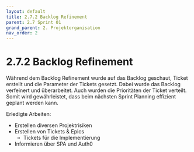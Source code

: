 ```yaml
---
layout: default
title: 2.7.2 Backlog Refinement
parent: 2.7 Sprint 01
grand_parent: 2. Projektorganisation
nav_order: 2
---
```


# 2.7.2 Backlog Refinement

Während dem Backlog Refinement wurde auf das Backlog geschaut, Ticket erstellt und die Parameter der Tickets gesetzt. Dabei wurde das Backlog verfeinert und überarbeitet. Auch wurden die Prioritäten der Ticket verteilt. Somit wird gewährleistet, dass beim nächsten Sprint Planning effizient geplant werden kann.

Erledigte Arbeiten:

- Erstellen diversen Projektrisiken
- Erstellen von Tickets & Epics
  - Tickets für die Implementierung
- Informieren über SPA und Auth0
